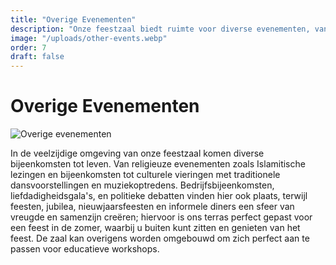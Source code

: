 ```yaml
---
title: "Overige Evenementen"
description: "Onze feestzaal biedt ruimte voor diverse evenementen, van religieuze bijeenkomsten en culturele vieringen tot bedrijfsbijeenkomsten, feesten en educatieve workshops, met een prachtig terras voor zomerse evenementen."
image: "/uploads/other-events.webp"
order: 7
draft: false
---
```


# Overige Evenementen

![Overige evenementen](/uploads/ibiza_wedding_elinenijburgphotography-193.jpg)

In de veelzijdige omgeving van onze feestzaal komen diverse bijeenkomsten tot leven. Van religieuze evenementen zoals Islamitische lezingen en bijeenkomsten tot culturele vieringen met traditionele dansvoorstellingen en muziekoptredens. Bedrijfsbijeenkomsten, liefdadigheidsgala's, en politieke debatten vinden hier ook plaats, terwijl feesten, jubilea, nieuwjaarsfeesten en informele diners een sfeer van vreugde en samenzijn creëren; hiervoor is ons terras perfect gepast voor een feest in de zomer, waarbij u buiten kunt zitten en genieten van het feest. De zaal kan overigens worden omgebouwd om zich perfect aan te passen voor educatieve workshops.